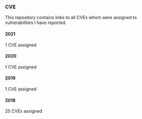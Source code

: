 ### CVE

This repository contains links to all CVEs which were assigned to vulnerabilities I have reported.

#### 2021

1 CVE assigned

#### 2020

1 CVE assigned

#### 2019

1 CVE assigned

#### 2018

25 CVEs assigned
